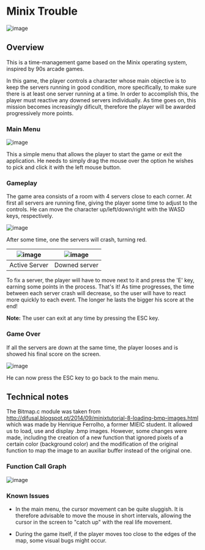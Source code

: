 # Minix Trouble

![image](https://user-images.githubusercontent.com/32617691/41675835-b15a8a9a-74bb-11e8-9649-6c39e2872995.png)

## Overview

This is a time-management game based on the Minix operating system, inspired
by 90s arcade games.

In this game, the player controls a character whose main objective is to keep the servers running in good condition, more specifically, to make sure
there is at least one server running at a time. In order to accomplish this, the player must reactive any downed servers individually.
As time goes on, this mission becomes increasingly dificult, therefore the player will be awarded progressively more points.

### Main Menu

![image](https://user-images.githubusercontent.com/32617691/41676160-9b901b8e-74bc-11e8-9a86-d5d75b631f3e.png)

This a simple menu that allows the player to start the game or exit the application. He needs to simply drag the mouse over the option
he wishes to pick and click it with the left mouse button.

### Gameplay

The game area consists of a room with 4 servers close to each corner. At first all servers are running fine, giving the player some time
to adjust to the controls. He can move the character up/left/down/right with the WASD keys, respectively.

![image](https://user-images.githubusercontent.com/32617691/41676484-96699e36-74bd-11e8-9d65-7f3d346a8bbb.png)

After some time, one the servers will crash, turning red.

![image](https://user-images.githubusercontent.com/32617691/41676535-c4a4ac96-74bd-11e8-82b8-0dc515fc7028.png)|![image](https://user-images.githubusercontent.com/32617691/41676584-e8dc69aa-74bd-11e8-864c-f990c32439e0.png)
--------------------------------------------------------------------------------------------------------------|--------------------------------------------------------------------------------------------------------------
Active Server | Downed server

To fix a server, the player will have to move next to it and press the 'E' key, earning some points in the process. 
That's it! As time progresses, the time between each server crash will decrease, so the user will have to react more quickly to 
each event. The longer he lasts the bigger his score at the end!

**Note:** The user can exit at any time by pressing the ESC key.

### Game Over

If all the servers are down at the same time, the player looses and is showed his final score on the screen.

![image](https://user-images.githubusercontent.com/32617691/41677220-998a82fe-74bf-11e8-8f75-3fefde0039c3.png)

He can now press the ESC key to go back to the main menu.

## Technical notes

The Bitmap.c module was taken from http://difusal.blogspot.pt/2014/09/minixtutorial-8-loading-bmp-images.html which was made
by Henrique Ferrolho, a former MIEIC student. It allowed us to load, use and display .bmp images. However, some changes were made, 
including the creation of a new function that ignored pixels of a certain color (background color) and the modification of the
original function to map the image to an auxiliar buffer instead of the original one.

### Function Call Graph

![image](https://user-images.githubusercontent.com/32617691/41677680-e5d300fe-74c0-11e8-83a6-8c4de00c0841.png)

### Known Issues

* In the main menu, the cursor movement can be quite sluggish. It is therefore advisable to move the mouse in short intervals,
allowing the cursor in the screen to "catch up" with the real life movement.

* During the game itself, if the player moves too close to the edges of the map, some visual bugs might occur.
